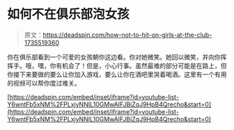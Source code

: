 # 如何不在俱乐部泡女孩

> 原文：<https://deadspin.com/how-not-to-hit-on-girls-at-the-club-1735519360>

你在俱乐部看到一个可爱的女孩朝你这边看。你对她微笑。她回以微笑，并向你挥挥手。哦，嘿，你有机会了！但是，小心行事。虽然最难的部分可能是在路上，但你接下来要做的要么让你加入游戏，要么让你在酒吧里哭着喝酒。这里有一个有用的视频可以帮你度过难关。

 [https://deadspin.com/embed/inset/iframe?id=youtube-list-Y6wntFb5xNM%2FPLxjyNNIL10GMwAlFJBiZqJ9HpB4Qrecho&start=0](https://deadspin.com/embed/inset/iframe?id=youtube-list-Y6wntFb5xNM%2FPLxjyNNIL10GMwAlFJBiZqJ9HpB4Qrecho&start=0)